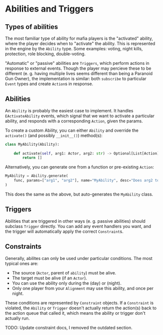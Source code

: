# Abilities and Triggers

## Types of abilities

The most familiar type of ability for mafia players is the "activated" ability,
where the player decides when to "activate" the ability. This is represented in
the engine by the `Ability` type. Some examples: voting, night kills, protection,
role blocking, double-voting.

"Automatic" or "passive" abilities are `Triggers`, which perform actions
in response to external events. Though the player may percieve these to be
different (e. g. having multiple lives seems different than being a Paranoid
Gun Owner), the implementation is similar: both `subscribe` to particular
`Event` types and create `Action`s in response.

## Abilities

An `Ability` is probably the easiest case to implement.
It handles `EActivateAbility` events, which signal that we want to activate a
particular ability, and responds with a corresponding `Action`, given the params.

To create a custom Ability, you can either `Ability` and override
the `activate()` (and possibly `__init__()`) method(s):

```python
class MyAbility(Ability):
    
    def activate(self, arg1: Actor, arg2: str) -> Optional[List[Action]]:
        return []
```

Alternatively, you can generate one from a function or pre-existing `Action`:

```python
MyAbility = Ability.generate(
    func, params=["arg1", "arg2"], name="MyAbility", desc="Does arg2 to arg1."
)
```

This does the same as the above, but auto-generates the `MyAbility` class.

## Triggers

Abilities that are triggered in other ways (e. g. passive abilities) should
subclass `Trigger` directly. You can add any event handlers you want, and the
trigger will automatically apply the correct `Constraint`s.

## Constraints

Generally, abilites can only be used under particular conditions.
The most typical ones are:

- The source (`Actor`, parent of `ability`) must be alive.
- The target must be alive (if an `Actor`).
- You can use the ability only during the (day) or (night).
- Only one player from your `Alignment` may use this ability, and once per night.

These conditions are represented by `Constraint` objects.
If a `Constraint` is violated, the `Ability` or `Trigger` doesn't actually return
the action(s) back to the action queue that called it, which means the ability or
trigger don't actually run.

TODO: Update constraint docs, I removed the outdated section.
